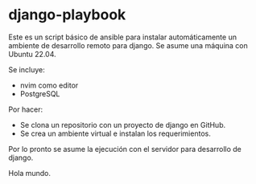 # django-playbook

Este es un script básico de ansible para instalar automáticamente un ambiente de desarrollo remoto para django.
Se asume una máquina con Ubuntu 22.04.

Se incluye:
- nvim como editor
- PostgreSQL

Por hacer:
- Se clona un repositorio con un proyecto de django en GitHub.
- Se crea un ambiente virtual e instalan los requerimientos.

Por lo pronto se asume la ejecución con el servidor para desarrollo de django.

Hola mundo.

